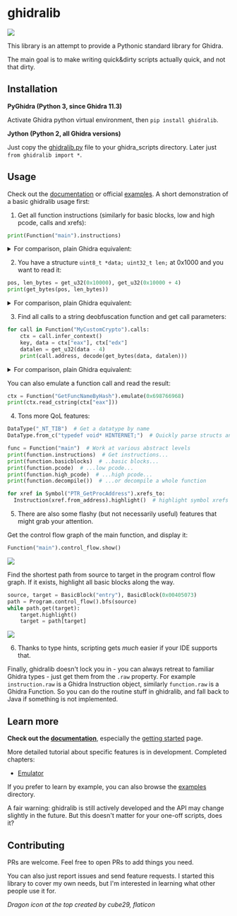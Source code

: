 # ghidralib

![](./docs/dragon1.png)

This library is an attempt to provide a Pythonic standard library for Ghidra.

The main goal is to make writing quick&dirty scripts actually quick, and not that dirty.

## Installation

**PyGhidra (Python 3, since Ghidra 11.3)**

Activate Ghidra python virtual environment, then `pip install ghidralib`.

**Jython (Python 2, all Ghidra versions)**

Just copy the [ghidralib.py](https://github.com/msm-code/ghidralib/blob/master/ghidralib.py) file to your ghidra_scripts directory.
Later just `from ghidralib import *`.

## Usage

Check out the [documentation](https://msm-code.github.io/ghidralib/) or official [examples](./examples/).
A short demonstration of a basic ghidralib usage first:

1. Get all function instructions (similarly for basic blocks, low and high pcode, calls and xrefs):

```python
print(Function("main").instructions)
```

<details>
  <summary>For comparison, plain Ghidra equivalent:</summary>

  ```python
  function_manager = currentProgram.getFunctionManager()
  symbol_table = currentProgram.getSymbolTable()
  main = list(symbol_table.getSymbols('main'))[0].getAddress()
  function = function_manager.getFunctionAt(main)
  instructions = currentProgram.getListing().getInstructions(function.getBody(), True)
  print(list(instructions))
  ```
</details>

2. You have a structure `uint8_t *data; uint32_t len;` at 0x1000 and you want to read it:

```python
pos, len_bytes = get_u32(0x10000), get_u32(0x10000 + 4)
print(get_bytes(pos, len_bytes))
```

<details>
  <summary>For comparison, plain Ghidra equivalent:</summary>

  ```python
  start_address = toAddr(0x10000)
  pos = currentProgram.getMemory().getInt(start_address)
  len_bytes = currentProgram.getMemory().getInt(start_address.add(4))
  data = getBytes(toAddr(pos), len_bytes)
  print(" ".join(chr(c % 256) for byte in data))  # signed bytes <3
  ```
</details>

3. Find all calls to a string deobfuscation function and get call parameters:

```python
for call in Function("MyCustomCrypto").calls:
    ctx = call.infer_context()
    key, data = ctx["eax"], ctx["edx"]
    datalen = get_u32(data - 4)
    print(call.address, decode(get_bytes(data, datalen)))
```

<details>
  <summary>For comparison, plain Ghidra equivalent:</summary>

  Just joking! Too long to fit in this README.
</details>

You can also emulate a function call and read the result:

```python
ctx = Function("GetFuncNameByHash").emulate(0x698766968)
print(ctx.read_cstring(ctx["eax"]))
```

4. Tons more QoL features:

```python
DataType("_NT_TIB")  # Get a datatype by name
DataType.from_c("typedef void* HINTERNET;")  # Quickly parse structs and typedefs

func = Function("main")  # Work at various abstract levels
print(function.instructions)  # Get instructions...
print(function.basicblocks)  # ..basic blocks...
print(function.pcode)  # ...low pcode...
print(function.high_pcode)  # ...high pcode...
print(function.decompile())  # ...or decompile a whole function

for xref in Symbol("PTR_GetProcAddress").xrefs_to:
  Instruction(xref.from_address).highlight()  # highlight symbol xrefs
```

5. There are also some flashy (but not necessarily useful) features that might
grab your attention.

Get the control flow graph of the main function, and display it:

```python
Function("main").control_flow.show()
```

![](./docs/graph.png)

Find the shortest path from source to target in the program control flow graph.
If it exists, highlight all basic blocks along the way.

```python
source, target = BasicBlock("entry"), BasicBlock(0x00405073)
path = Program.control_flow().bfs(source)
while path.get(target):
    target.highlight()
    target = path[target]
```

![](./docs/bfs_highlight.png)

6. Thanks to type hints, scripting gets *much* easier if your IDE supports that.

Finally, ghidralib doesn't lock you in - you can always retreat to familiar Ghidra types -
just get them from the `.raw` property. For example `instruction.raw`
is a Ghidra Instruction object, similarly `function.raw` is a Ghidra Function.
So you can do the routine stuff in ghidralib, and fall back to Java if something
is not implemented.

## Learn more

**Check out the [documentation](https://msm-code.github.io/ghidralib/)**, especially the
[getting started](https://msm-code.github.io/ghidralib/getting_started/) page.

More detailed tutorial about specific features is in development. Completed chapters:

* [Emulator](https://msm-code.github.io/ghidralib/emulator/)

If you prefer to learn by example, you can also browse the [examples](./examples/) directory.

A fair warning: ghidralib is still actively developed and the API may change
slightly in the future. But this doesn't matter for your one-off scripts, does it?

## Contributing

PRs are welcome. Feel free to open PRs to add things you need.

You can also just report issues and send feature requests. I started this library to
cover my own needs, but I'm interested in learning what other people use it for.

*Dragon icon at the top created by cube29, flaticon*
